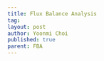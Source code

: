 ```yaml
---
title: Flux Balance Analysis
tag: 
layout: post
author: Yoonmi Choi
published: true
parent: FBA
---
```

